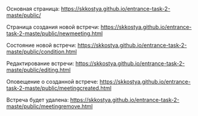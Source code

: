Основная страница:
https://skkostya.github.io/entrance-task-2-maste/public/

Страница создания новой встречи:
https://skkostya.github.io/entrance-task-2-maste/public/newmeeting.html

Состояние новой встречи:
https://skkostya.github.io/entrance-task-2-maste/public/condition.html

Редактирование встречи:
https://skkostya.github.io/entrance-task-2-maste/public/editing.html

Оповещение о созданной встрече:
https://skkostya.github.io/entrance-task-2-maste/public/meetingcreated.html

Встреча будет удалена:
https://skkostya.github.io/entrance-task-2-maste/public/meetingremove.html
